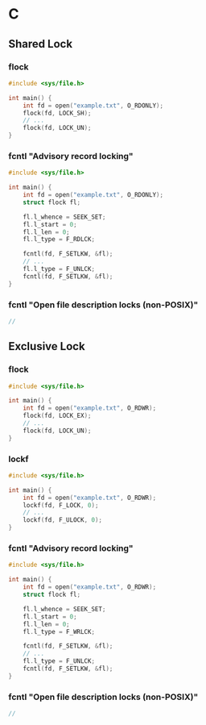 # C

## Shared Lock

### flock

```c
#include <sys/file.h>

int main() {
    int fd = open("example.txt", O_RDONLY);
    flock(fd, LOCK_SH);
    // ...
    flock(fd, LOCK_UN);
}
```

### fcntl "Advisory record locking"

```c
#include <sys/file.h>

int main() {
    int fd = open("example.txt", O_RDONLY);
    struct flock fl;

    fl.l_whence = SEEK_SET;
    fl.l_start = 0;
    fl.l_len = 0;
    fl.l_type = F_RDLCK;

    fcntl(fd, F_SETLKW, &fl);
    // ...
    fl.l_type = F_UNLCK;
    fcntl(fd, F_SETLKW, &fl);
}
```

### fcntl "Open file description locks (non-POSIX)"

```c title="WIP"
//
```

## Exclusive Lock

### flock

```c
#include <sys/file.h>

int main() {
    int fd = open("example.txt", O_RDWR);
    flock(fd, LOCK_EX);
    // ...
    flock(fd, LOCK_UN);
}
```

### lockf

```c
#include <sys/file.h>

int main() {
    int fd = open("example.txt", O_RDWR);
    lockf(fd, F_LOCK, 0);
    // ...
    lockf(fd, F_ULOCK, 0);
}
```

### fcntl "Advisory record locking"

```c
#include <sys/file.h>

int main() {
    int fd = open("example.txt", O_RDWR);
    struct flock fl;

    fl.l_whence = SEEK_SET;
    fl.l_start = 0;
    fl.l_len = 0;
    fl.l_type = F_WRLCK;

    fcntl(fd, F_SETLKW, &fl);
    // ...
    fl.l_type = F_UNLCK;
    fcntl(fd, F_SETLKW, &fl);
}
```

### fcntl "Open file description locks (non-POSIX)"

```c title="WIP"
//
```